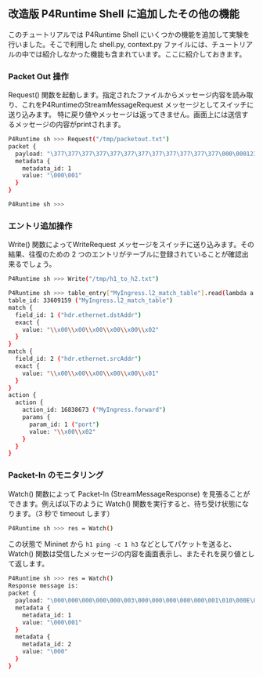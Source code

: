 ## 改造版 P4Runtime Shell に追加したその他の機能

このチュートリアルでは P4Runtime Shell にいくつかの機能を追加して実験を行いました。そこで利用した shell.py, context.py ファイルには、チュートリアルの中では紹介しなかった機能も含まれています。ここに紹介しておきます。



### Packet Out 操作

Request() 関数を起動します。指定されたファイルからメッセージ内容を読み取り、これをP4RuntimeのStreamMessageRequest メッセージとしてスイッチに送り込みます。
特に戻り値やメッセージは返ってきません。画面上には送信するメッセージの内容がprintされます。

```bash
P4Runtime sh >>> Request("/tmp/packetout.txt")                                                                                             
packet {
  payload: "\377\377\377\377\377\377\377\377\377\377\377\377\000\0001234567890123456789012345678901234567890123456789012345678901234567890123456789"
  metadata {
    metadata_id: 1
    value: "\000\001"
  }
}

P4Runtime sh >>> 
```



### エントリ追加操作

Write() 関数によってWriteRequest メッセージをスイッチに送り込みます。その結果、往復のための 2 つのエントリがテーブルに登録されていることが確認出来るでしょう。

```bash
P4Runtime sh >>> Write("/tmp/h1_to_h2.txt")                                                                                                    

P4Runtime sh >>> table_entry["MyIngress.l2_match_table"].read(lambda a: print(a))                                                              
table_id: 33609159 ("MyIngress.l2_match_table")
match {
  field_id: 1 ("hdr.ethernet.dstAddr")
  exact {
    value: "\\x00\\x00\\x00\\x00\\x00\\x02"
  }
}
match {
  field_id: 2 ("hdr.ethernet.srcAddr")
  exact {
    value: "\\x00\\x00\\x00\\x00\\x00\\x01"
  }
}
action {
  action {
    action_id: 16838673 ("MyIngress.forward")
    params {
      param_id: 1 ("port")
      value: "\\x00\\x02"
    }
  }
}
```



### Packet-In のモニタリング

Watch() 関数によって Packet-In (StreamMessageResponse) を見張ることができます。例えば以下のように Watch() 関数を実行すると、待ち受け状態になります。（3 秒で timeout します）

```bash
P4Runtime sh >>> res = Watch()
```

この状態で Mininet から ```h1 ping -c 1 h3``` などとしてパケットを送ると、Watch() 関数は受信したメッセージの内容を画面表示し、またそれを戻り値として返します。

```bash
P4Runtime sh >>> res = Watch()
Response message is:
packet {
  payload: "\000\000\000\000\000\003\000\000\000\000\000\001\010\000E\000\000T\247J@\000@\001\177[\n\000\000\001\n\000\000\003\010\000\306r\000\252\000\001\3366\215^\000\000\000\000\000z\006\000\000\000\000\000\020\021\022\023\024\025\026\027\030\031\032\033\034\035\036\037 !\"#$%&\'()*+,-./01234567"
  metadata {
    metadata_id: 1
    value: "\000\001"
  }
  metadata {
    metadata_id: 2
    value: "\000"
  }
}
```



